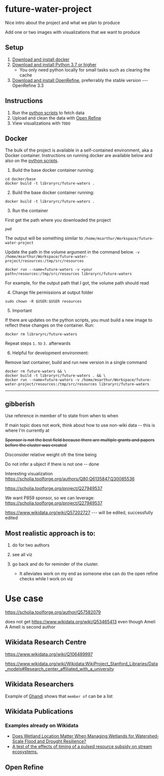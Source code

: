 # future-water-project

Nice intro about the project and what we plan to produce

Add one or two images with visualizations that we want to produce

## Setup

1. [Download and install docker](https://docs.docker.com/get-started/)
1. [Download and install Python 3.7 or higher](https://www.python.org/downloads/)
    * You only need python locally for small tasks such as clearing the cache
1. [Download and install OpenRefine](https://openrefine.org/download.html), preferrably the stable version --- OpenRefine 3.3

## Instructions

1. Run the [python scripts](documentation/scripts.md) to fetch data
1. Upload and clean the data with [Open Refine](documentation/open-refine.md)
1. View visualizations with `TODO`


## Docker

The bulk of the project is available in a self-contained environment, aka a Docker container. Instructions on running docker are available below and also on the [python scripts](documentation/scripts.md).


1. Build the base docker container running:


```shell
cd docker/base
docker build -t libraryrc/future-waters .
```


2. Build the base docker container running:


```shell
docker build -t libraryrc/future-waters .
```

3. Run the container

First get the path where you downloaded the project

```shell
pwd
```

The output will be something similar to  `/home/msarthur/Workspace/future-water-project`

Update the path in the volume argument in the command below. `-v /home/msarthur/Workspace/future-water-project/resources:/tmp/src/resources`


```shell
docker run --name=future-waters -v <your path>/resources:/tmp/src/resources libraryrc/future-waters
```

For example, for the output path that I got, the volume path should read

4. Change file permissions at output folder

```shell
sudo chown -R $USER:$USER resources
```


5. Important

If there are updates on the python scripts, you must build a new image to reflect these changes on the container. Run:


```shell
docker rm libraryrc/future-waters
```

Repeat steps `1.` to `3.` afterwards


6. Helpful for development environment:

Remove last container, build and run new version in a single command

```shell
docker rm future-waters && \
docker build -t libraryrc/future-waters . && \
docker run --name=future-waters -v /home/msarthur/Workspace/future-water-project/resources:/tmp/src/resources libraryrc/future-waters
```


___

## gibberish



Use reference in member of to state from when to when

If main topic does not work, think about how to use non-wiki data
-- this is where I'm currently at

~~Sponsor is not the best field because there are multiple grants and papers before the cluster was created~~

Disconsider relative weight ofr the time being

Do not infer a ubject if there is not one
-- done


Interesting visualization https://scholia.toolforge.org/authors/Q80,Q6135847,Q30085536

https://scholia.toolforge.org/project/Q27949537


We want P859 sponsor, so we can leverage: https://scholia.toolforge.org/project/Q27949537



https://www.wikidata.org/wiki/Q57202727  --- will be edited, successfully edited




## Most realistic approach is to:

1. do for two authors
2. see all viz

3. go back and do for reminder of the cluster.
    * It alleviates work on my end as someone else can do the open refine checks while I work on viz



# Use case

https://scholia.toolforge.org/author/Q57582079

does not get https://www.wikidata.org/wiki/Q53465413 even though Ameli A Ameli is second author

## Wikidata Research Centre

https://www.wikidata.org/wiki/Q106489997

https://www.wikidata.org/wiki/Wikidata:WikiProject_Stanford_Libraries/Data_models#Research_center_affiliated_with_a_university


## Wikidata Researchers

Example of [Ghandi](https://www.wikidata.org/wiki/Q1001) shows that `member of` can be a list

## Wikidata Publications

### Examples already on Wikidata

* [Does Wetland Location Matter When Managing Wetlands for Watershed‐Scale Flood and Drought Resilience?](https://www.wikidata.org/wiki/Q104878985)
* [A test of the effects of timing of a pulsed resource subsidy on stream ecosystems.](https://www.wikidata.org/wiki/Q39924137)

## Open Refine


